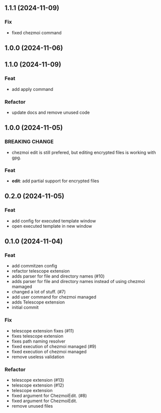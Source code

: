 ## 1.1.1 (2024-11-09)

### Fix

- fixed chezmoi command

## 1.0.0 (2024-11-06)

## 1.1.0 (2024-11-09)

### Feat

- add apply command

### Refactor

- update docs and remove unused code

## 1.0.0 (2024-11-05)

### BREAKING CHANGE

- chezmoi edit is still prefered, but editing encrypted files is working with gpg.

### Feat

- **edit**: add partial support for encrypted files

## 0.2.0 (2024-11-05)

### Feat

- add config for executed template window
- open executed template in new window

## 0.1.0 (2024-11-04)

### Feat

- add commitzen config
- refactor telescope extension
- adds parser for file and directory names (#10)
- adds parser for file and directory names instead of using chezmoi mamaged
- changed a lot of stuff. (#7)
- add user command for chezmoi managed
- adds Telescope extension
- initial commit

### Fix

- telescope extension fixes (#11)
- fixes telescope extension
- fixes path naming resolver
- fixed execution of chezmoi managed (#9)
- fixed execution of chezmoi managed
- remove useless validation

### Refactor

- telescope extension (#13)
- telescope extension (#12)
- telescope extension
- fixed argument for ChezmoiEdit. (#8)
- fixed argument for ChezmoiEdit.
- remove unused files
